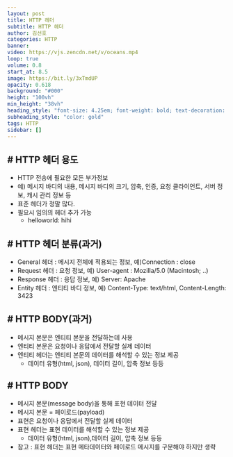 ```yaml
---
layout: post
title: HTTP 헤더
subtitle: HTTP 헤더
author: 김선호
categories: HTTP
banner:
video: https://vjs.zencdn.net/v/oceans.mp4
loop: true
volume: 0.8
start_at: 8.5
image: https://bit.ly/3xTmdUP
opacity: 0.618
background: "#000"
height: "100vh"
min_height: "38vh"
heading_style: "font-size: 4.25em; font-weight: bold; text-decoration: underline"
subheading_style: "color: gold"
tags: HTTP
sidebar: []
---
```


## # HTTP 헤더 용도
- HTTP 전송에 필요한 모든 부가정보
- 예) 메시지 바디의 내용, 메시지 바디의 크기, 압축, 인증, 요청 클라이언트, 서버 정보, 캐시 관리 정보 등
- 표준 헤더가 정말 많다.
- 필요시 임의의 헤더 추가 가능
  - helloworld: hihi

## # HTTP 헤더 분류(과거)
- General 헤더 : 메시지 전체에 적용되는 정보, 예)Connection : close
- Request 헤더 : 요청 정보, 예) User-agent : Mozilla/5.0 (Macintosh; ..)
- Response 헤더 : 응답 정보, 예) Server: Apache
- Entity 헤더 : 엔티티 바디 정보, 예) Content-Type: text/html, Content-Length: 3423

## # HTTP BODY(과거)
- 메시지 본문은 엔티티 본문을 전달하는데 사용
- 엔티티 본문은 요청이나 응답에서 전달할 실제 데이터
- 엔티티 헤더는 엔티티 본문의 데이터를 해석할 수 있는 정보 제공
  - 데이터 유형(html, json), 데이터 길이, 압축 정보 등등

## # HTTP BODY
- 메시지 본문(message body)을 통해 표현 데이터 전달
- 메시지 본문 = 페이로드(payload)
- 표현은 요청이나 응답에서 전달할 실제 데이터
- 표현 헤더는 표현 데이터를 해석할 수 있는 정보 제공
  - 데이터 유형(html, json),데이터 길이, 압축 정보 등등
- 참고 : 표현 헤더는 표현 메타데이터와 페이로드 메시지를 구분해야 하지만 생략